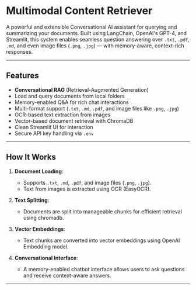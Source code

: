 # Multimodal Content Retriever

A powerful and extensible Conversational AI assistant for querying and summarizing your documents. Built using LangChain, OpenAI's GPT-4, and Streamlit, this system enables seamless question answering over `.txt`, `.pdf`, `.md`, and even image files (`.png`, `.jpg`) — with memory-aware, context-rich responses.

---

## Features

- **Conversational RAG** (Retrieval-Augmented Generation)
- Load and query documents from local folders
- Memory-enabled Q&A for rich chat interactions
- Multi-format support (`.txt`, `.md`, `.pdf`, and image files like `.png`, `.jpg`)
- OCR-based text extraction from images
- Vector-based document retrieval with ChromaDB
- Clean Streamlit UI for interaction
- Secure API key handling via `.env`

---

## How It Works

1. **Document Loading**:
   - Supports `.txt`, `.md`, `.pdf`, and image files (`.png`, `.jpg`).
   - Text from images is extracted using OCR (EasyOCR).

2. **Text Splitting**:
   - Documents are split into manageable chunks for efficient retrieval using chromadb.

3. **Vector Embeddings**:
   - Text chunks are converted into vector embeddings using OpenAI Embedding model.

4. **Conversational Interface**:
   - A memory-enabled chatbot interface allows users to ask questions and receive context-aware answers.

---
